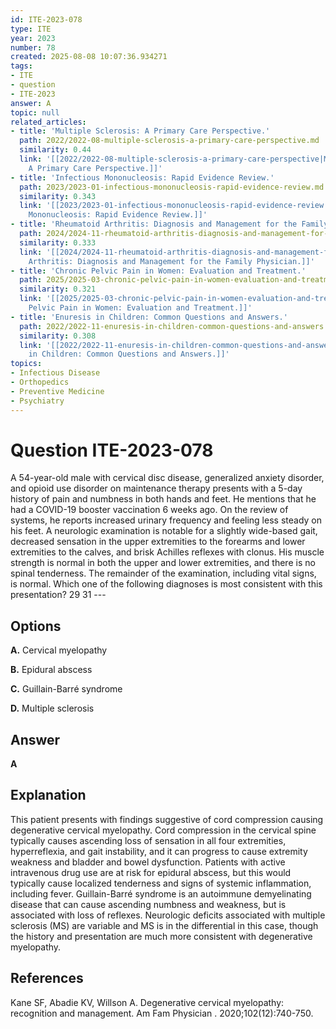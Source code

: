 ```yaml
---
id: ITE-2023-078
type: ITE
year: 2023
number: 78
created: 2025-08-08 10:07:36.934271
tags:
- ITE
- question
- ITE-2023
answer: A
topic: null
related_articles:
- title: 'Multiple Sclerosis: A Primary Care Perspective.'
  path: 2022/2022-08-multiple-sclerosis-a-primary-care-perspective.md
  similarity: 0.44
  link: '[[2022/2022-08-multiple-sclerosis-a-primary-care-perspective|Multiple Sclerosis:
    A Primary Care Perspective.]]'
- title: 'Infectious Mononucleosis: Rapid Evidence Review.'
  path: 2023/2023-01-infectious-mononucleosis-rapid-evidence-review.md
  similarity: 0.343
  link: '[[2023/2023-01-infectious-mononucleosis-rapid-evidence-review|Infectious
    Mononucleosis: Rapid Evidence Review.]]'
- title: 'Rheumatoid Arthritis: Diagnosis and Management for the Family Physician.'
  path: 2024/2024-11-rheumatoid-arthritis-diagnosis-and-management-for-the-family.md
  similarity: 0.333
  link: '[[2024/2024-11-rheumatoid-arthritis-diagnosis-and-management-for-the-family|Rheumatoid
    Arthritis: Diagnosis and Management for the Family Physician.]]'
- title: 'Chronic Pelvic Pain in Women: Evaluation and Treatment.'
  path: 2025/2025-03-chronic-pelvic-pain-in-women-evaluation-and-treatment.md
  similarity: 0.321
  link: '[[2025/2025-03-chronic-pelvic-pain-in-women-evaluation-and-treatment|Chronic
    Pelvic Pain in Women: Evaluation and Treatment.]]'
- title: 'Enuresis in Children: Common Questions and Answers.'
  path: 2022/2022-11-enuresis-in-children-common-questions-and-answers.md
  similarity: 0.308
  link: '[[2022/2022-11-enuresis-in-children-common-questions-and-answers|Enuresis
    in Children: Common Questions and Answers.]]'
topics:
- Infectious Disease
- Orthopedics
- Preventive Medicine
- Psychiatry
---
```


# Question ITE-2023-078

A 54-year-old male with cervical disc disease, generalized anxiety disorder, and opioid use disorder on maintenance therapy presents with a 5-day history of pain and numbness in both hands and feet. He mentions that he had a COVID-19 booster vaccination 6 weeks ago. On the review of systems, he reports increased urinary frequency and feeling less steady on his feet. A neurologic examination is notable for a slightly wide-based gait, decreased sensation in the upper extremities to the forearms and lower extremities to the calves, and brisk Achilles reflexes with clonus. His muscle strength is normal in both the upper and lower extremities, and there is no spinal tenderness. The remainder of the examination, including vital signs, is normal. Which one of the following diagnoses is most consistent with this presentation? 29 31 ---

## Options

**A.** Cervical myelopathy

**B.** Epidural abscess

**C.** Guillain-Barré syndrome

**D.** Multiple sclerosis

## Answer

**A**

## Explanation

This patient presents with findings suggestive of cord compression causing degenerative cervical myelopathy. Cord compression in the cervical spine typically causes ascending loss of sensation in all four extremities, hyperreflexia, and gait instability, and it can progress to cause extremity weakness and bladder and bowel dysfunction. Patients with active intravenous drug use are at risk for epidural abscess, but this would typically cause localized tenderness and signs of systemic inflammation, including fever. Guillain-Barré syndrome is an autoimmune demyelinating disease that can cause ascending numbness and weakness, but is associated with loss of reflexes. Neurologic deficits associated with multiple sclerosis (MS) are variable and MS is in the differential in this case, though the history and presentation are much more consistent with degenerative myelopathy.

## References

Kane SF, Abadie KV, Willson A. Degenerative cervical myelopathy: recognition and management. Am Fam Physician . 2020;102(12):740-750.
